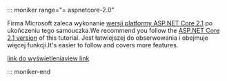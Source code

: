::: moniker range="= aspnetcore-2.0"

<span data-ttu-id="0bdc3-101">Firma Microsoft zaleca wykonanie [wersji platformy ASP.NET Core 2.1](xref:razor-pages-start?view=aspnetcore-2.1) po ukończeniu tego samouczka.</span><span class="sxs-lookup"><span data-stu-id="0bdc3-101">We recommend you follow the [ASP.NET Core 2.1 version](xref:razor-pages-start?view=aspnetcore-2.1) of this tutorial.</span></span> <span data-ttu-id="0bdc3-102">Jest łatwiejszej do obserwowania i obejmuje więcej funkcji.</span><span class="sxs-lookup"><span data-stu-id="0bdc3-102">It's easier to follow and covers more features.</span></span>

 [<span data-ttu-id="0bdc3-103">link do wyświetlenia</span><span class="sxs-lookup"><span data-stu-id="0bdc3-103">view link</span></span>](?view=aspnetcore-2.1)

::: moniker-end
